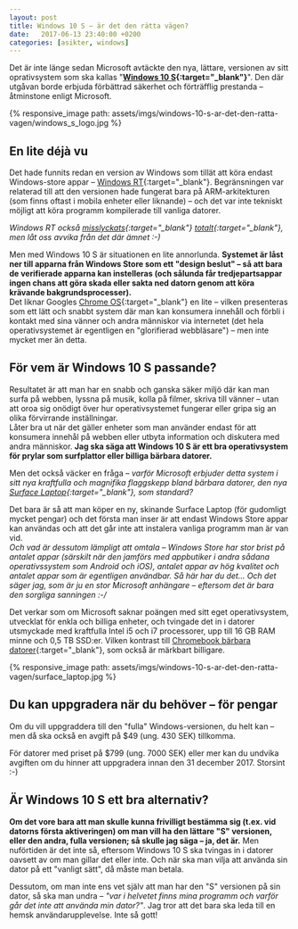 ```yaml
---
layout: post
title: Windows 10 S – är det den rätta vägen?
date:   2017-06-13 23:40:00 +0200
categories: [asikter, windows]
---
```


Det är inte länge sedan Microsoft avtäckte den nya, lättare, versionen av sitt oprativsystem som ska kallas "**[Windows 10 S](https://www.microsoft.com/sv-se/windows/windows-10-s){:target="_blank"}**". Den där utgåvan borde erbjuda förbättrad säkerhet och förträfflig prestanda – åtminstone enligt Microsoft.

{% responsive_image path: assets/imgs/windows-10-s-ar-det-den-ratta-vagen/windows_s_logo.jpg %}

## En lite déjà vu

Det hade funnits redan en version av Windows som tillät att köra endast Windows-store appar – [Windows RT](https://sv.wikipedia.org/wiki/Windows_RT){:target="_blank"}. Begränsningen var relaterad till att den versionen hade fungerat bara på ARM-arkitekturen (som finns oftast i mobila enheter eller liknande) – och det var inte tekniskt möjligt att köra programm kompilerade till vanliga datorer.

*Windows RT också [misslyckats](http://pcforalla.idg.se/2.1054/1.535492/microsoft-bekraftar-windows-rts-dod){:target="_blank"} [totalt](http://pctidningen.se/program/windows-rt-i-praktiken-dod){:target="_blank"}, men låt oss avvika från det där ämnet :-)*

Men med Windows 10 S är situationen en lite annorlunda. **Systemet är låst ner till apparna från Windows Store som ett "design beslut" – så att bara de verifierade apparna kan instelleras (och sålunda får tredjepartsappar ingen chans att göra skada eller sakta ned datorn genom att köra krävande bakgrundsprocesser).**  
Det liknar Googles [Chrome OS](https://sv.wikipedia.org/wiki/Chrome_OS){:target="_blank"} en lite – vilken presenteras som ett lätt och snabbt system där man kan konsumera innehåll och förbli i kontakt med sina vänner och andra människor via internetet (det hela operativsystemet är egentligen en "glorifierad webbläsare") – men inte mycket mer än detta. 

## För vem är Windows 10 S passande?

Resultatet är att man har en snabb och ganska säker miljö där kan man surfa på webben, lyssna på musik, kolla på filmer, skriva till vänner – utan att oroa sig onödigt över hur operativsystemet fungerar eller gripa sig an olika förvirrande inställningar.  
Låter bra ut när det gäller enheter som man använder endast för att konsumera innehål på webben eller utbyta information och diskutera med andra människor. **Jag ska säga att Windows 10 S är ett bra operativsystem för prylar som surfplattor eller billiga bärbara datorer.**

Men det också väcker en fråga – *varför Microsoft erbjuder detta system i sitt nya kraftfulla och magnifika flaggskepp bland bärbara datorer, den nya [Surface Laptop](https://www.microsoft.com/sv-se/surface/devices/surface-laptop/overview){:target="_blank"}, som standard?*

Det bara är så att man köper en ny, skinande Surface Laptop (för gudomligt mycket pengar) och det första man inser är att endast Windows Store appar kan användas och att det går inte att instalera vanliga programm man är van vid.  
*Och vad är dessutom lämpligt att omtala – Windows Store har stor brist på antalet appar (särskilt när den jamförs med appbutiker i andra sådana operativssystem som Android och iOS), antalet appar av hög kvalitet och antalet appar som är egentligen användbar. Så här har du det... Och det säger jag, som är ju en stor Microsoft anhängare – eftersom det är bara den sorgliga sanningen :-/*

Det verkar som om Microsoft saknar poängen med sitt eget operativsystem, utvecklat för enkla och billiga enheter, och tvingade det in i datorer utsmyckade med kraftfulla Intel i5 och i7 processorer, upp till 16 GB RAM minne och 0,5 TB SSD:er. Vilken kontrast till [Chromebook bärbara datorer](https://www.google.com/intl/sv_se/chromebook/){:target="_blank"}, som också är märkbart billigare.

{% responsive_image path: assets/imgs/windows-10-s-ar-det-den-ratta-vagen/surface_laptop.jpg %}

## Du kan uppgradera när du behöver – för pengar

Om du vill uppgraddera till den "fulla" Windows-versionen, du helt kan – men då ska också en avgift på $49 (ung. 430 SEK) tillkomma.

För datorer med priset på $799 (ung. 7000 SEK) eller mer kan du undvika avgiften om du hinner att uppgradera innan den 31 december 2017. Storsint :-)

## Är Windows 10 S ett bra alternativ?

**Om det vore bara att man skulle kunna frivilligt bestämma sig (t.ex. vid datorns första aktiveringen) om man vill ha den lättare "S" versionen, eller den andra, fulla versionen; så skulle jag säga – ja, det är.** Men nuförtiden är det inte så, eftersom Windows 10 S ska tvingas in i datorer oavsett av om man gillar det eller inte. Och när ska man vilja att använda sin dator på ett "vanligt sätt", då måste man betala.

Dessutom, om man inte ens vet själv att man har den "S" versionen på sin dator, så ska man undra – *"var i helvetet finns mina programm och varför går det inte att använda min dator?"*. Jag tror att det bara ska leda till en hemsk användarupplevelse. Inte så gott!